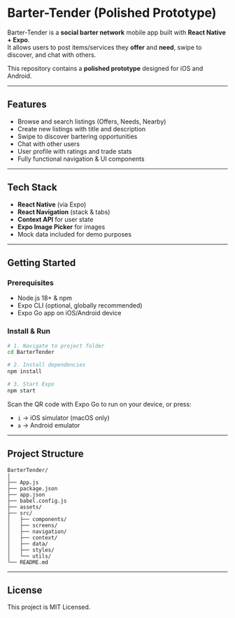# Barter-Tender (Polished Prototype)

Barter-Tender is a **social barter network** mobile app built with **React Native + Expo**.  
It allows users to post items/services they **offer** and **need**, swipe to discover, and chat with others.

This repository contains a **polished prototype** designed for iOS and Android.

---

## Features
- Browse and search listings (Offers, Needs, Nearby)
- Create new listings with title and description
- Swipe to discover bartering opportunities
- Chat with other users
- User profile with ratings and trade stats
- Fully functional navigation & UI components

---

## Tech Stack
- **React Native** (via Expo)
- **React Navigation** (stack & tabs)
- **Context API** for user state
- **Expo Image Picker** for images
- Mock data included for demo purposes

---

## Getting Started

### Prerequisites
- Node.js 18+ & npm
- Expo CLI (optional, globally recommended)
- Expo Go app on iOS/Android device

### Install & Run
```bash
# 1. Navigate to project folder
cd BarterTender

# 2. Install dependencies
npm install

# 3. Start Expo
npm start
```

Scan the QR code with Expo Go to run on your device, or press:
- `i` → iOS simulator (macOS only)  
- `a` → Android emulator  

---

## Project Structure

```
BarterTender/
│
├── App.js
├── package.json
├── app.json
├── babel.config.js
├── assets/
├── src/
│   ├── components/
│   ├── screens/
│   ├── navigation/
│   ├── context/
│   ├── data/
│   ├── styles/
│   └── utils/
└── README.md
```

---

## License
This project is MIT Licensed.
